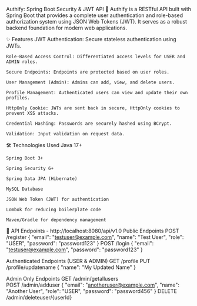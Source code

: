 Authify: Spring Boot Security & JWT API 🔐
Authify is a RESTful API built with Spring Boot that provides a complete user authentication and role-based authorization system using JSON Web Tokens (JWT). It serves as a robust backend foundation for modern web applications.

✨ Features
    JWT Authentication: Secure stateless authentication using JWTs.
    
    Role-Based Access Control: Differentiated access levels for USER and ADMIN roles.
    
    Secure Endpoints: Endpoints are protected based on user roles.
    
    User Management (Admin): Admins can add, view, and delete users.
    
    Profile Management: Authenticated users can view and update their own profiles.
    
    HttpOnly Cookie: JWTs are sent back in secure, HttpOnly cookies to prevent XSS attacks.
    
    Credential Hashing: Passwords are securely hashed using BCrypt.
    
    Validation: Input validation on request data.

🛠️ Technologies Used
    Java 17+
    
    Spring Boot 3+
    
    Spring Security 6+
    
    Spring Data JPA (Hibernate)
    
    MySQL Database
    
    JSON Web Token (JWT) for authentication
    
    Lombok for reducing boilerplate code
    
    Maven/Gradle for dependency management

🔐 API Endpoints - http://localhost:8080/api/v1.0
Public Endpoints
  POST	/register
    {
      "email": "testuser@example.com",
      "name": "Test User",
      "role": "USER",
      "password": "password123"
    }
  POST	/login
    {
      "email": "testuser@example.com",
      "password": "password123"
    }

Authenticated Endpoints (USER & ADMIN)
  GET	/profile
  PUT	/profile/updatename	
    {
      "name": "My Updated Name"
    }

Admin Only Endpoints
  GET	/admin/getallusers	
  POST	/admin/adduser
    {
      "email": "anotheruser@example.com",
      "name": "Another User",
      "role": "USER",
      "password": "password456"
    }
  DELETE	/admin/deleteuser/{userId}


